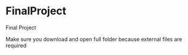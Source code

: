 # FinalProject
Final Project

Make sure you download and open full folder because external files are required
